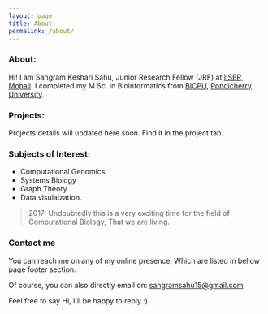 ```yaml
---
layout: page
title: About
permalink: /about/
---
```


### About:
Hi! I am Sangram Keshari Sahu, Junior Research Fellow (JRF) at [IISER, Mohali]. I completed my M.Sc. in Bioinformatics from [BICPU], [Pondicherry University].

### Projects:

Projects details will updated here soon. Find it in the project tab.

### Subjects of Interest:

- Computational Genomics
- Systems Biology
- Graph Theory
- Data visulaization.

> 2017: Undoubtedly this is a very exciting time for the field of Computational Biology, That we are living.

<!-- ### More Information

##### Photography adventure
I also like to do Photography apart from curriculum. Mostly I click on mobile (much handy than a DSLR, though I have one) and those pictures goes into my [Instagram] (Of course). Few of the high quality pictures (as they say) shots from DSLR you can find at my [500px.com] profile, They really store great details including metadata of pictures. I also host a photography blog namely - [ClickHub Photos] dedicated to behind the pictures and travel stories. Follwing all this up I run a [Youtube channel] too, for small clips and timelapse. -->

### Contact me

You can reach me on any of my online presence, Which are listed in bellow page footer section.

Of course, you can also directly email on:
[sangramsahu15@gmail.com](mailto:sangramsahu15@gmail.com)

Feel free to say Hi, I'll be happy to reply :)


[Instagram]: http://instagram.com/sangram_keshari
[Pondicherry University]: http://www.pondiuni.edu.in
[BICPU]: https://www.bicpu.edu.in
[IISER, Mohali]: http://iisermohali.ac.in
[500px.com]: https://500px.com/sangram_keshari
[ClickHub Photos]: http://clickhubphotos.wordpress.com
[Youtube channel]: https://www.youtube.com/user/MrSangram7
